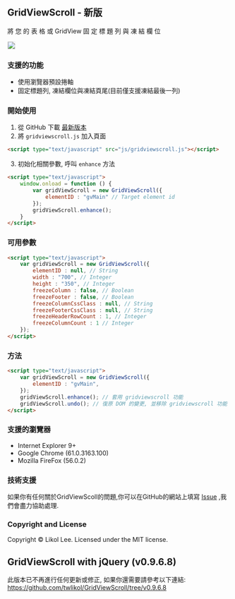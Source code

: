 ﻿## GridViewScroll - 新版
將 您 的 表 格 或 GridView 固 定 標 題 列 與 凍 結 欄 位

<img border="0" border="0" style="border:1px solid #EFEFEF;" src="http://gridviewscroll.aspcity.idv.tw/images/gridviewscrollv2_git.gif?2017110802">

### 支援的功能
* 使用瀏覽器預設捲軸
* 固定標題列, 凍結欄位與凍結頁尾(目前僅支援凍結最後一列)

### 開始使用
1. 從 GitHub 下載 [最新版本](https://github.com/twlikol/GridViewScroll/archive/master.zip)
2. 將 `gridviewscroll.js` 加入頁面
```html
<script type="text/javascript" src="js/gridviewscroll.js"></script>
  ``` 
3. 初始化相關參數, 呼叫 `enhance` 方法
```html
<script type="text/javascript">
    window.onload = function () {
        var gridViewScroll = new GridViewScroll({
            elementID : "gvMain" // Target element id
        });
        gridViewScroll.enhance();
    }
</script>
```

### 可用參數
```html
<script type="text/javascript">
    var gridViewScroll = new GridViewScroll({
        elementID : null, // String
        width : "700", // Integer
        height : "350", // Integer
        freezeColumn : false, // Boolean
        freezeFooter : false, // Boolean
        freezeColumnCssClass : null, // String
        freezeFooterCssClass : null, // String
        freezeHeaderRowCount : 1, // Integer
        freezeColumnCount : 1 // Integer
    });
</script>
```

### 方法
```html
<script type="text/javascript">
    var gridViewScroll = new GridViewScroll({
        elementID : "gvMain",
    });
    gridViewScroll.enhance(); // 套用 gridviewscroll 功能
    gridViewScroll.undo(); // 復原 DOM 的變更, 並移除 gridviewscroll 功能
</script>
```

### 支援的瀏覽器
* Internet Explorer 9+
* Google Chrome (61.0.3163.100)
* Mozilla FireFox (56.0.2)

### 技術支援
如果你有任何關於GridViewScoll的問題,你可以在GitHub的網站上填寫 [Issue](https://github.com/twlikol/GridViewScroll/issues/new) ,我們會盡力協助處理.

### Copyright and License
Copyright © Likol Lee. Licensed under the MIT license.

## GridViewScroll with jQuery (v0.9.6.8)
此版本已不再進行任何更新或修正, 如果你還需要請參考以下連結:
https://github.com/twlikol/GridViewScroll/tree/v0.9.6.8
